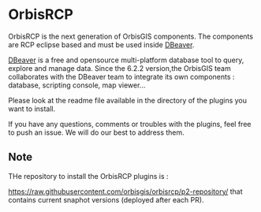 # OrbisRCP

OrbisRCP is the next generation of OrbisGIS components. The components are RCP eclipse based and must be used inside [DBeaver](https://dbeaver.io/).

[DBeaver](https://dbeaver.io/) is a free and opensource multi-platform database tool to query, explore and manage data. Since the 6.2.2 version,the OrbisGIS team collaborates with the DBeaver team to integrate its own components : database, scripting console, map viewer...

Please look at the readme file available in the directory of the plugins you want to install.

If you have any questions, comments or troubles with the plugins, feel free to push an issue. We will do our best to address them.


## Note

THe repository to install the OrbisRCP plugins is  :

https://raw.githubusercontent.com/orbisgis/orbisrcp/p2-repository/ that contains current snaphot versions (deployed after each PR).

